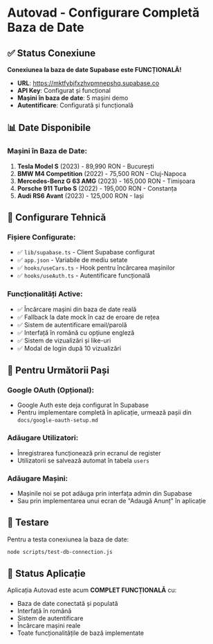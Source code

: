 # Autovad - Configurare Completă Baza de Date

## ✅ Status Conexiune

**Conexiunea la baza de date Supabase este FUNCȚIONALĂ!**

- **URL**: https://mktfybjfxzhvpmnepshq.supabase.co
- **API Key**: Configurat și funcțional
- **Mașini în baza de date**: 5 mașini demo
- **Autentificare**: Configurată și funcțională

## 📊 Date Disponibile

### Mașini în Baza de Date:
1. **Tesla Model S** (2023) - 89,990 RON - București
2. **BMW M4 Competition** (2022) - 75,500 RON - Cluj-Napoca  
3. **Mercedes-Benz G 63 AMG** (2023) - 165,000 RON - Timișoara
4. **Porsche 911 Turbo S** (2022) - 195,000 RON - Constanța
5. **Audi RS6 Avant** (2023) - 125,000 RON - Iași

## 🔧 Configurare Tehnică

### Fișiere Configurate:
- ✅ `lib/supabase.ts` - Client Supabase configurat
- ✅ `app.json` - Variabile de mediu setate
- ✅ `hooks/useCars.ts` - Hook pentru încărcarea mașinilor
- ✅ `hooks/useAuth.ts` - Autentificare funcțională

### Funcționalități Active:
- ✅ Încărcare mașini din baza de date reală
- ✅ Fallback la date mock în caz de eroare de rețea
- ✅ Sistem de autentificare email/parolă
- ✅ Interfață în română cu opțiune engleză
- ✅ Sistem de vizualizări și like-uri
- ✅ Modal de login după 10 vizualizări

## 🚀 Pentru Următorii Pași

### Google OAuth (Opțional):
- Google Auth este deja configurat în Supabase
- Pentru implementare completă în aplicație, urmează pașii din `docs/google-oauth-setup.md`

### Adăugare Utilizatori:
- Înregistrarea funcționează prin ecranul de register
- Utilizatorii se salvează automat în tabela `users`

### Adăugare Mașini:
- Mașinile noi se pot adăuga prin interfața admin din Supabase
- Sau prin implementarea unui ecran de "Adaugă Anunț" în aplicație

## 🧪 Testare

Pentru a testa conexiunea la baza de date:
```bash
node scripts/test-db-connection.js
```

## 📱 Status Aplicație

Aplicația Autovad este acum **COMPLET FUNCȚIONALĂ** cu:
- Baza de date conectată și populată
- Interfață în română
- Sistem de autentificare
- Încărcare mașini reale
- Toate funcționalitățile de bază implementate 